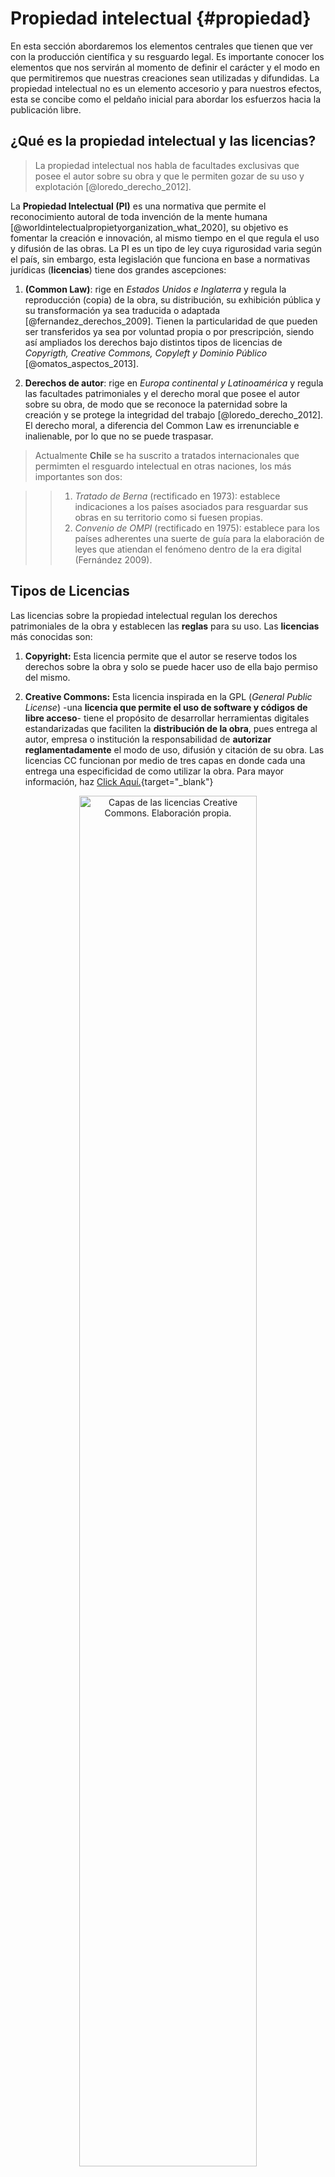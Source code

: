 # Propiedad intelectual {#propiedad}

En esta sección abordaremos los elementos centrales que tienen que ver con la producción científica y su resguardo legal. Es importante conocer los elementos que nos servirán al momento de definir el carácter y el modo en que permitiremos que nuestras creaciones sean utilizadas y difundidas. La propiedad intelectual no es un elemento accesorio y para nuestros efectos, esta se concibe como el peldaño inicial para abordar los esfuerzos hacia la publicación libre.

## ¿Qué es la propiedad intelectual y las licencias?

> La propiedad intelectual nos habla de facultades exclusivas que posee el autor sobre su obra y que le permiten gozar de su uso y explotación [@loredo_derecho_2012].

La **Propiedad Intelectual (PI)** es una normativa que permite el reconocimiento autoral de toda invención de la mente humana [@worldintelectualpropietyorganization_what_2020], su objetivo es fomentar la creación e innovación, al mismo tiempo en el que regula el uso y difusión de las obras. La PI es un tipo de ley cuya rigurosidad varia según el país, sin embargo, esta legislación que funciona en base a normativas jurídicas (**licencias**) tiene dos grandes ascepciones:

1.  **(Common Law)**: rige en *Estados Unidos e Inglaterra* y regula la reproducción (copia) de la obra, su distribución, su exhibición pública y su transformación ya sea traducida o adaptada [@fernandez_derechos_2009]. Tienen la particularidad de que pueden ser transferidos ya sea por voluntad propia o por prescripción, siendo así ampliados los derechos bajo distintos tipos de licencias de *Copyrigth, Creative Commons, Copyleft y Dominio Público* [@omatos_aspectos_2013].

2.  **Derechos de autor**: rige en *Europa continental y Latinoamérica* y regula las facultades patrimoniales y el derecho moral que posee el autor sobre su obra, de modo que se reconoce la paternidad sobre la creación y se protege la integridad del trabajo [@loredo_derecho_2012]. El derecho moral, a diferencia del Common Law es irrenunciable e inalienable, por lo que no se puede traspasar.

> Actualmente **Chile** se ha suscrito a tratados internacionales que permimten el resguardo intelectual en otras naciones, los más importantes son dos:

> > 1.  *Tratado de Berna* (rectificado en 1973): establece indicaciones a los países asociados para resguardar sus obras en su territorio como si fuesen propias.
> > 2.  *Convenio de OMPI* (rectificado en 1975): establece para los países adherentes una suerte de guía para la elaboración de leyes que atiendan el fenómeno dentro de la era digital (Fernández 2009).

## Tipos de Licencias

Las licencias sobre la propiedad intelectual regulan los derechos patrimoniales de la obra y establecen las **reglas** para su uso. Las **licencias** más conocidas son:

1.  **Copyright:** Esta licencia permite que el autor se reserve todos los derechos sobre la obra y solo se puede hacer uso de ella bajo permiso del mismo.

2.  **Creative Commons:** Esta licencia inspirada en la GPL (*General Public License*) -una **licencia que permite el uso de software y códigos de libre acceso**- tiene el propósito de desarrollar herramientas digitales estandarizadas que faciliten la **distribución de la obra**, pues entrega al autor, empresa o institución la responsabilidad de **autorizar reglamentadamente** el modo de uso, difusión y citación de su obra. Las licencias CC funcionan por medio de tres capas en donde cada una entrega una especificidad de como utilizar la obra. Para mayor información, haz [Click Aquí.](https://creativecommons.org/){target="_blank"}

<div class="figure" style="text-align: center">
<img src="docs/images/licencias.png" alt="Capas de las licencias Creative Commons. Elaboración propia." width="75%" />
<p class="caption">(\#fig:unnamed-chunk-1)Capas de las licencias Creative Commons. Elaboración propia.</p>
</div>

3.  **Copyleft:** Este tipo de licencia proviene del movimiento [*Open Access*](https://open-access.net/en/information-on-open-access/history-of-the-open-access-movement){target="_blank"} y se orienta a abrir el uso, aplicación, distribución y creación de obras. Además de permitir el uso libre, indica la obligación de que todo proyecto que nazca a partir del original contenga los principios del acceso abierto.

4.  **Dominio Público:** Si bien no corresponde a una licencia como tal, es un estado en el que la obra no posee protección patrimonial pues ha prescrito el plazo de su protección.

## El conocimiento es poder pero ¿De quién?

Tanto organismos de investigación pública como universidades crean conocimiento científico por medio de la investigación y la docencia con el fin de aportar al bien público. Si bien, la apertura de las publicaciones puede ser lo ideal para tales objetivos, en ocasiones la confidencialidad de los resultados científicos permite a sus autores obtener beneficios económicos de su trabajo. Sin importar cuál sea el camino, la propiedad intelectual juega un papel importante al orientar la toma de decisiones en torno al desarrollo, difusión y utilización del conocimiento intelectual [@wipo_frequently_2020]. Por ello contar con una política intelectual de calidad es el primer paso para gestionar estratégicamente la difusión y transferencia de los resultados científicos.

A continuación, se presentan dos experiencias chilenas que se consideran como buenas prácticas en términos de políticas institucionales, pues promueven la apertura de publicaciones.

Por un lado, la [**Agencia Nacional de Investigación y Desarrollo (ANID)**](https://www.anid.cl/){target="_blank"} que nace en 2020 como una estructura que reemplaza a **CONICYT**, es hoy la institución que encabeza el **Ministerio de Ciencia, Tecnología, Conocimiento e Innovación**. Siguiendo el legado de su antecesora, su objetivo es apoyar con recursos al desarrollo de la ciencia y la innovación en Chile. Desde el 2021, bajo el principio de que _todo conocimiento generado con fondos públicos debe resultar en beneficios para la sociedad_, **ANID** ha implementado una *Política de Acceso Abierto* con el objetivo de asegurar la disponibilidad del conocimiento científico que resulte de investigaciones financiadas por la institución [@agencianacionaldeinvestigacionydesarrollo_consulta_2020]. 

ANID como muchos otros organismos de investigación, ha detectado de manera temprana el conflicto que acarrea la industria editorial, la cual lidera un mercado donde los conocimientos se tranzan como un bien o como un servicio, beneficiendo principalmente a las editoriales con un alto margen de ganancias [@anid_propuesta_2020].

La política de acceso abierto busca ser un curso de acción *progresivo* implementado en dos fases, la primera de ellas pretende - en un plazo de dos años - incentivar la apertura de las publicaciones y sus datos medinate los principios **FAIR** (Findability, Accessibility, Interoperability y Reusability). Esta primera fase servirá para la recopilación de antecedentes sobre el uso y gastos asociados a la investigación abierta. Los resultados de la primera fase daran paso a la segunda, la que pretende implementar - de manera más rigurosa - la publicación libre mediante la *"Ruta Dorada"*, la cual corresponde a un formato de publicación que permite eliminar los periodos de embargo, dejando las publicaciones disponibles en acceso abierto de manera inmediata mediante el pago de una tarifa **APC (Cargos por Procesamiento de Artículos)** a las editoriales.

> Esta política busca ser un curso de acción que esté en constante revisión y que permita, de manera progresiva, avanzar hacia un sistema transparente y abierto, donde el acceso, la re-utilización y la constante oferta de nueva información y datos científicos contribuyan de manera real y concreta al desarrollo social, cultural, científico y económico de Chile [@anid_propuesta_2020].

Por otro lado, la [Universidad de Chile](http://repositorio.uchile.cl/){target="_blank"} es la institución de educación superior pionera en desarrollar un repositorio institucional abierto. Este recoge documentos digitales e impresos con previa autorización, tales como tesis de pregrado y postgrado, pre y post-print, libros y capítulos, material didáctico y presentaciones, informes técnicos, recursos audiovisuales e imágenes. El **Repositorio Académico de la Universidad de Chile** conserva, difunde y proporciona acceso a material científico generado por docentes e investigadores de la institución y cuenta actualmente con más de 68.000 publicaciones.

Este repositorio académico hace uso de un protocolo de interoperabilidad que permite que se conecte con otros, ello con el propósito de incrementar la visibilidad de los documentos y bajo este objetivo, los autores deben proteger sus obras con licencias **Creative-Commons**, de este modo aseguran el reconocimiento e identificación de la propiedad intelectual y favorece la visibilidad del trabajo.

Ambos ejemplos de políticas institucionales proveen una exitosa colaboración entre el mundo científico y el público general, ya que orientan la toma de decisiones al finalizar el ejercicio investigativo y permiten la apertura del conocimiento. Según [@alperin_indicadores_2014], en América Latina se ha desarrollado el ejercicio del Open Access mediante el financiamiento - casi exclusivo - de agencias estatales y agencias de cooperación internacional. Sus resultados se publican principalmente en revistas locales o repositorios regionales, un ejemplo de ello es Argentina, país donde el 80% de los artículos científicos se encuentran indexados en revistas locales [@alperin_indicadores_2014], ya que la nación se ha inclinado en promover políticas de autoarchivo como la Ley nacional de repositorios promulgada en 2013 y la creación del Sistema Nacional de Repositorios Digitales creado en 2011 [@monti_acceso_2020]. La responsabilidad que recae en los organismos universitarios y de investigación pública Latinoaméricanos apunta al desarrollo de políticas contundentes de acceso abierto para aportar en la libre circulación de los resultados científicos.

<div class="figure" style="text-align: center">
<img src="docs/images/OpenAccess.png" alt=" Beneficios del Open Access. Traducción propia en base a Kingsley, D. &amp; Brown, S. (2021)." width="100%" />
<p class="caption">(\#fig:unnamed-chunk-2) Beneficios del Open Access. Traducción propia en base a Kingsley, D. & Brown, S. (2021).</p>
</div>
